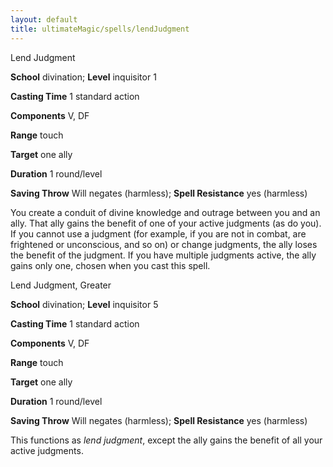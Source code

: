 ```yaml
---
layout: default
title: ultimateMagic/spells/lendJudgment
---
```

Lend Judgment

**School** divination; **Level** inquisitor 1

**Casting Time** 1 standard action

**Components** V, DF

**Range** touch

**Target** one ally

**Duration** 1 round/level

**Saving Throw** Will negates (harmless); **Spell Resistance** yes (harmless)

You create a conduit of divine knowledge and outrage between you and an ally. That ally gains the benefit of one of your active judgments (as do you). If you cannot use a judgment (for example, if you are not in combat, are frightened or unconscious, and so on) or change judgments, the ally loses the benefit of the judgment. If you have multiple judgments active, the ally gains only one, chosen when you cast this spell.

Lend Judgment, Greater

**School** divination; **Level** inquisitor 5

**Casting Time** 1 standard action

**Components** V, DF

**Range** touch

**Target** one ally

**Duration** 1 round/level

**Saving Throw** Will negates (harmless); **Spell Resistance** yes (harmless)

This functions as _lend judgment_, except the ally gains the benefit of all your active judgments.


